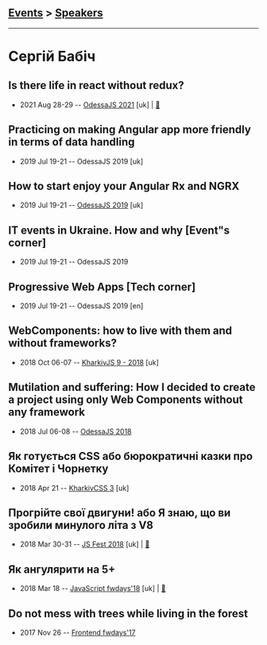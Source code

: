 ## [Events](../README.md) > [Speakers](../speakers.md)
---

# Сергій Бабіч

## Is there life in react without redux?
- 2021 Aug 28-29 -- [OdessaJS 2021](https://youtu.be/CaeJjyZsl7A) [uk] | [:notebook:](https://www.slideshare.net/OdessaJSConf/is-there-life-in-react-without-redux-by-babich-sergiy-odessajs2021)  
## Practicing on making Angular app more friendly in terms of data handling
- 2019 Jul 19-21 -- OdessaJS 2019 [uk]   
## How to start enjoy your Angular Rx and NGRX
- 2019 Jul 19-21 -- [OdessaJS 2019](https://www.youtube.com/watch?v=ydMbOVA4RMM) [uk]   
## IT events in Ukraine. How and why [Event&quot;s corner]
- 2019 Jul 19-21 -- OdessaJS 2019    
## Progressive Web Apps [Tech corner]
- 2019 Jul 19-21 -- OdessaJS 2019 [en]   
## WebComponents: how to live with them and without frameworks?
- 2018 Oct 06-07 -- [KharkivJS 9 - 2018](https://www.youtube.com/watch?v=rqk9Kd7JRJI) [uk]   
## Mutilation and suffering: How I decided to create a project using only Web Components without any framework
- 2018 Jul 06-08 -- [OdessaJS 2018](https://youtu.be/SFZJeO0_k8I)    
## Як готується CSS або бюрократичні казки про Комітет і Чорнетку
- 2018 Apr 21 -- [KharkivCSS 3](https://www.youtube.com/watch?v=n3ztNlbJjq4) [uk]   
## Прогрійте свої двигуни! або Я знаю, що ви зробили минулого літа з V8
- 2018 Mar 30-31 -- [JS Fest 2018](https://www.youtube.com/watch?v=SikWzFg-Zm0) [uk] | [:notebook:](https://babichss.github.io/v8/index.html#/)  
## Як ангулярити на 5+
- 2018 Mar 18 -- [JavaScript fwdays&#39;18](https://youtu.be/dfJyrbk7PME) [uk] | [:notebook:](https://babichss.github.io/angular-for-a-plus/#/)  
## Do not mess with trees while living in the forest
- 2017 Nov 26 -- [Frontend fwdays&#39;17](https://frameworksdays.com/event/frontend-fwdays-17/review/do-not-mess-with-trees)    
